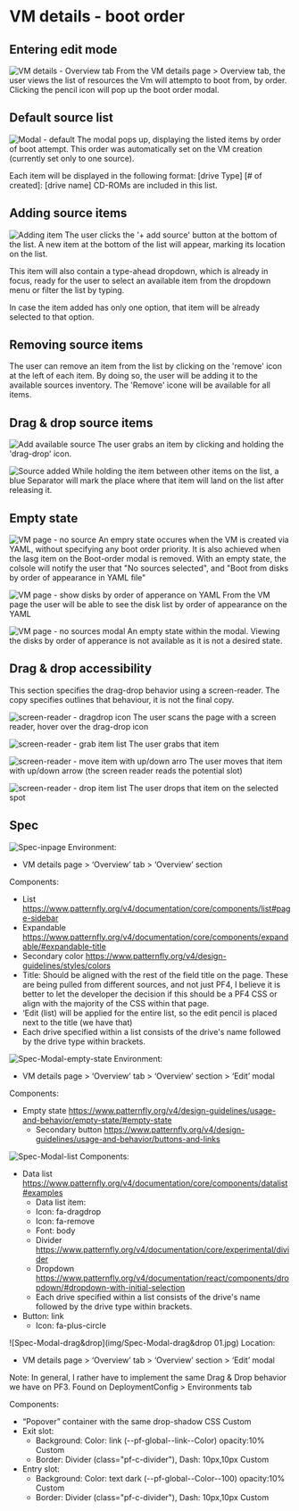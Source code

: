 # VM details - boot order

## Entering edit mode
![VM details - Overview tab](img/C1-0-0.jpg)
From the VM details page > Overview tab, the user views the list of resources the Vm will attempto to boot from, by order.
Clicking the pencil icon will pop up the boot order modal.

## Default source list
![Modal - default](img/C1-1-0.jpg)
The modal pops up, displaying the listed items by order of boot attempt.
This order was automatically set on the VM creation (currently set only to one source).

Each item will be displayed in the following format:
[drive Type] [# of created]: [drive name]
CD-ROMs are included in this list.

## Adding source items
![Adding item](img/C1-1-2.jpg)
The user clicks the '+ add source' button at the bottom of the list.
A new item at the bottom of the list will appear, marking its location on the list. 

This item will also contain a type-ahead dropdown, which is already in focus, ready for the user to select an available item from the dropdown menu or filter the list by typing.

In case the item added has only one option, that item will be already selected to that option.

## Removing source items
The user can remove an item from the list by clicking on the 'remove' icon at the left of each item. By doing so, the user will be adding it to the available sources inventory.
The 'Remove' icone will be available for all items.

## Drag & drop source items
![Add available source](img/C1-2-0.jpg)
The user grabs an item by clicking and holding the 'drag-drop' icon.

![Source added](img/C1-2-1.jpg)
While holding the item between other items on the list, a blue Separator will mark the place where that item will land on the list after releasing it.

## Empty state
![VM page - no source](img/C2-0-0.jpg)
An empry state occures when the VM is created via YAML, without specifying any boot order priority.
It is also achieved when the lasg item on the Boot-order modal is removed.
With an empty state, the colsole will notify the user that "No sources selected", and "Boot from disks by order of appearance in YAML file"

![VM page - show disks by order of apperance on YAML](img/C2-0-1.jpg)
From the VM page the user will be able to see the disk list by order of appearance on the YAML

![VM page - no sources modal](img/C2-1-0.jpg)
An empty state within the modal.
Viewing the disks by order of apperance is not available as it is not a desired state.


## Drag & drop accessibility
This section specifies the drag-drop behavior using a screen-reader. The copy specifies outlines that behaviour, it is not the final copy.

![screen-reader - dragdrop icon](img/C1-3-0.jpg)
The user scans the page with a screen reader, hover over the drag-drop icon

![screen-reader - grab item list](img/C1-3-1.jpg)
The user grabs that item

![screen-reader - move item with up/down arro](img/C1-3-2.jpg)
The user moves that item with up/down arrow (the screen reader reads the potential slot)

![screen-reader - drop item list](img/C1-3-3.jpg)
The user drops that item on the selected spot


## Spec

![Spec-inpage](img/Spec-inpage-01.jpg)
Environment:
- VM details page > ‘Overview’ tab > ‘Overview’ section

Components:
- List https://www.patternfly.org/v4/documentation/core/components/list#page-sidebar
- Expandable https://www.patternfly.org/v4/documentation/core/components/expandable/#expandable-title
- Secondary color https://www.patternfly.org/v4/design-guidelines/styles/colors
- Title: Should be aligned with the rest of the field title on the page. These are being pulled from different sources, and not just PF4, I believe it is better to let the developer the decision if this should be a PF4 CSS or align with the majority of the CSS within that page. 
- ‘Edit (list) will be applied for the entire list, so the edit pencil is placed next to the title (we have that)
- Each drive specified within a list consists of the drive's name followed by the drive type within brackets.

![Spec-Modal-empty-state](img/Spec-Modal-empty-state-01.jpg)
Environment:
- VM details page > ‘Overview’ tab > ‘Overview’ section > ‘Edit’ modal

Components:
- Empty state https://www.patternfly.org/v4/design-guidelines/usage-and-behavior/empty-state/#empty-state
  - Secondary button https://www.patternfly.org/v4/design-guidelines/usage-and-behavior/buttons-and-links

![Spec-Modal-list](img/Spec-Modal-list-01.jpg)
Components:
- Data list https://www.patternfly.org/v4/documentation/core/components/datalist#examples
  - Data list item:
  - Icon: fa-dragdrop
  - Icon: fa-remove
  - Font: body
  - Divider https://www.patternfly.org/v4/documentation/core/experimental/divider
  - Dropdown https://www.patternfly.org/v4/documentation/react/components/dropdown/#dropdown-with-initial-selection
  - Each drive specified within a list consists of the drive's name followed by the drive type within brackets.
- Button: link
  - Icon: fa-plus-circle

![Spec-Modal-drag&drop](img/Spec-Modal-drag&drop 01.jpg)
Location:
- VM details page > ‘Overview’ tab > ‘Overview’ section > ‘Edit’ modal

Note:
In general, I rather have to implement the same Drag & Drop behavior we have on PF3. Found on DeploymentConfig > Environments tab

Components:
- “Popover” container with the same drop-shadow CSS Custom
- Exit slot: 
  - Background: Color: link (--pf-global--link--Color) opacity:10% Custom
  - Border: Divider (class="pf-c-divider"), Dash: 10px,10px  Custom
- Entry slot:
  - Background: Color: text dark (--pf-global--Color--100) opacity:10% Custom
  - Border: Divider (class="pf-c-divider"), Dash: 10px,10px  Custom



